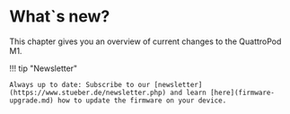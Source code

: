 # What`s new?

This chapter gives you an overview of current changes to the QuattroPod M1.

!!! tip "Newsletter"

    Always up to date: Subscribe to our [newsletter](https://www.stueber.de/newsletter.php) and learn [here](firmware-upgrade.md) how to update the firmware on your device.



